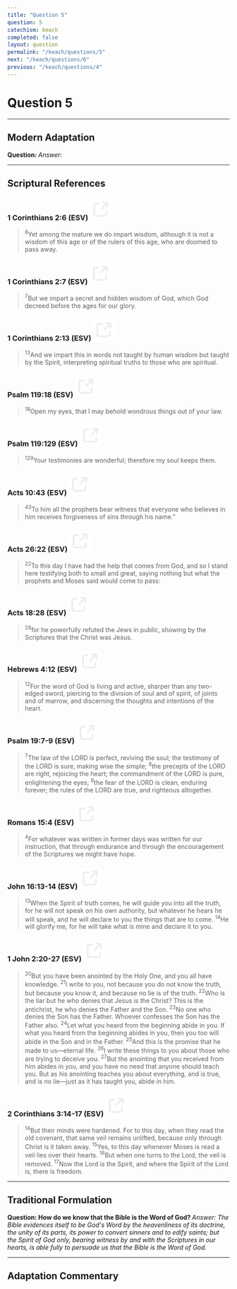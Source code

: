 ```yaml
---
title: "Question 5"
question: 5
catechism: keach
completed: false
layout: question
permalink: "/keach/questions/5"
next: "/keach/questions/6"
previous: "/keach/questions/4"
---
```

# Question 5
---
## Modern Adaptation
<strong>
    Question:
</strong>

<em>
    Answer:
</em>

---
## Scriptural References
### 1 Corinthians 2:6 (ESV) <a href="https://biblegateway.com/passage/?search=1+Corinthians+2%3A6&version=ESV"><img src="/assets/svg/link.svg"/></a>
> <sup>6</sup>Yet among the mature we do impart wisdom, although it is not a wisdom of this age or of the rulers of this age, who are doomed to pass away.

### 1 Corinthians 2:7 (ESV) <a href="https://biblegateway.com/passage/?search=1+Corinthians+2%3A7&version=ESV"><img src="/assets/svg/link.svg"/></a>
> <sup>7</sup>But we impart a secret and hidden wisdom of God, which God decreed before the ages for our glory.

### 1 Corinthians 2:13 (ESV) <a href="https://biblegateway.com/passage/?search=1+Corinthians+2%3A13&version=ESV"><img src="/assets/svg/link.svg"/></a>
> <sup>13</sup>And we impart this in words not taught by human wisdom but taught by the Spirit, interpreting spiritual truths to those who are spiritual.

### Psalm 119:18 (ESV) <a href="https://biblegateway.com/passage/?search=Psalm+119%3A18&version=ESV"><img src="/assets/svg/link.svg"/></a>
> <sup>18</sup>Open my eyes, that I may behold wondrous things out of your law.

### Psalm 119:129 (ESV) <a href="https://biblegateway.com/passage/?search=Psalm+119%3A129&version=ESV"><img src="/assets/svg/link.svg"/></a>
> <sup>129</sup>Your testimonies are wonderful; therefore my soul keeps them.

### Acts 10:43 (ESV) <a href="https://biblegateway.com/passage/?search=Acts+10%3A43&version=ESV"><img src="/assets/svg/link.svg"/></a>
> <sup>43</sup>To him all the prophets bear witness that everyone who believes in him receives forgiveness of sins through his name.”

### Acts 26:22 (ESV) <a href="https://biblegateway.com/passage/?search=Acts+26%3A22&version=ESV"><img src="/assets/svg/link.svg"/></a>
> <sup>22</sup>To this day I have had the help that comes from God, and so I stand here testifying both to small and great, saying nothing but what the prophets and Moses said would come to pass:

### Acts 18:28 (ESV) <a href="https://biblegateway.com/passage/?search=Acts+18%3A28&version=ESV"><img src="/assets/svg/link.svg"/></a>
> <sup>28</sup>for he powerfully refuted the Jews in public, showing by the Scriptures that the Christ was Jesus.

### Hebrews 4:12 (ESV) <a href="https://biblegateway.com/passage/?search=Hebrews+4%3A12&version=ESV"><img src="/assets/svg/link.svg"/></a>
> <sup>12</sup>For the word of God is living and active, sharper than any two-edged sword, piercing to the division of soul and of spirit, of joints and of marrow, and discerning the thoughts and intentions of the heart.

### Psalm 19:7-9 (ESV) <a href="https://biblegateway.com/passage/?search=Psalm+19%3A7-9&version=ESV"><img src="/assets/svg/link.svg"/></a>
> <sup>7</sup>The law of the LORD is perfect, reviving the soul; the testimony of the LORD is sure, making wise the simple;
> <sup>8</sup>the precepts of the LORD are right, rejoicing the heart; the commandment of the LORD is pure, enlightening the eyes;
> <sup>9</sup>the fear of the LORD is clean, enduring forever; the rules of the LORD are true, and righteous altogether.

### Romans 15:4 (ESV) <a href="https://biblegateway.com/passage/?search=Romans+15%3A4&version=ESV"><img src="/assets/svg/link.svg"/></a>
> <sup>4</sup>For whatever was written in former days was written for our instruction, that through endurance and through the encouragement of the Scriptures we might have hope.

### John 16:13-14 (ESV) <a href="https://biblegateway.com/passage/?search=John+16%3A13-14&version=ESV"><img src="/assets/svg/link.svg"/></a>
> <sup>13</sup>When the Spirit of truth comes, he will guide you into all the truth, for he will not speak on his own authority, but whatever he hears he will speak, and he will declare to you the things that are to come.
> <sup>14</sup>He will glorify me, for he will take what is mine and declare it to you.

### 1 John 2:20-27 (ESV) <a href="https://biblegateway.com/passage/?search=1+John+2%3A20-27&version=ESV"><img src="/assets/svg/link.svg"/></a>
> <sup>20</sup>But you have been anointed by the Holy One, and you all have knowledge.
> <sup>21</sup>I write to you, not because you do not know the truth, but because you know it, and because no lie is of the truth.
> <sup>22</sup>Who is the liar but he who denies that Jesus is the Christ? This is the antichrist, he who denies the Father and the Son.
> <sup>23</sup>No one who denies the Son has the Father. Whoever confesses the Son has the Father also.
> <sup>24</sup>Let what you heard from the beginning abide in you. If what you heard from the beginning abides in you, then you too will abide in the Son and in the Father.
> <sup>25</sup>And this is the promise that he made to us—eternal life.
> <sup>26</sup>I write these things to you about those who are trying to deceive you.
> <sup>27</sup>But the anointing that you received from him abides in you, and you have no need that anyone should teach you. But as his anointing teaches you about everything, and is true, and is no lie—just as it has taught you, abide in him.

### 2 Corinthians 3:14-17 (ESV) <a href="https://biblegateway.com/passage/?search=2+Corinthians+3%3A14-17&version=ESV"><img src="/assets/svg/link.svg"/></a>
> <sup>14</sup>But their minds were hardened. For to this day, when they read the old covenant, that same veil remains unlifted, because only through Christ is it taken away.
> <sup>15</sup>Yes, to this day whenever Moses is read a veil lies over their hearts.
> <sup>16</sup>But when one turns to the Lord, the veil is removed.
> <sup>17</sup>Now the Lord is the Spirit, and where the Spirit of the Lord is, there is freedom.

---
## Traditional Formulation
<strong>
    Question: How do we know that the Bible is the Word of God?
</strong>

<em>
    Answer: The Bible evidences itself to be God's Word by the heavenliness of its doctrine, the unity of its parts, its power to convert sinners and to edify saints; but the Spirit of God only, bearing witness by and with the Scriptures in our hearts, is able fully to persuade us that the Bible is the Word of God.
</em>

---
## Adaptation Commentary
